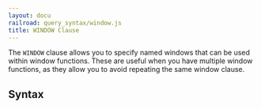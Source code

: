 ```yaml
---
layout: docu
railroad: query_syntax/window.js
title: WINDOW Clause
---
```


The `WINDOW` clause allows you to specify named windows that can be used within window functions. These are useful when you have multiple window functions, as they allow you to avoid repeating the same window clause.

## Syntax

<div id="rrdiagram"></div>